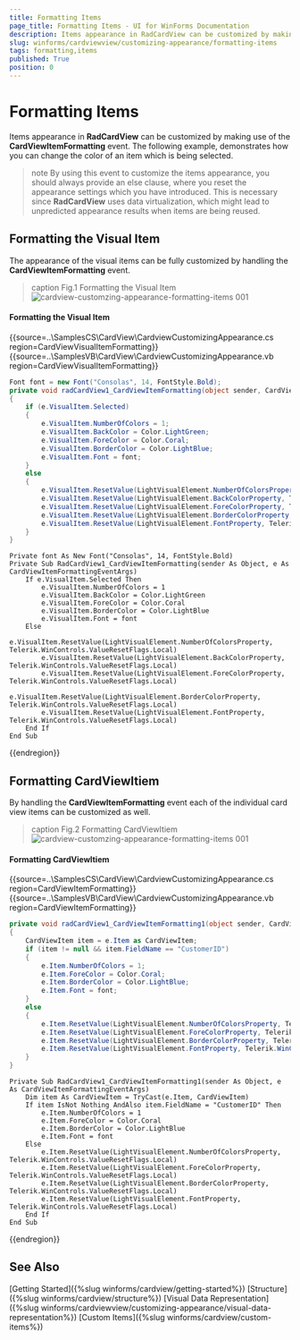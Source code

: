 ```yaml
---
title: Formatting Items
page_title: Formatting Items - UI for WinForms Documentation
description: Items appearance in RadCardView can be customized by making use of the CardViewItemFormatting event.
slug: winforms/cardviewview/customizing-appearance/formatting-items
tags: formatting,items
published: True
position: 0
---
```


# Formatting Items

Items appearance in __RadCardView__ can be customized by making use of the __CardViewItemFormatting__ event. The following example, demonstrates how you can change the color of an item which is being selected.

>note By using this event to customize the items appearance, you should always provide an else clause,  where you reset the appearance settings which you have introduced. This is necessary since __RadCardView__ uses data virtualization, which might lead to unpredicted appearance results when items are being reused.

## Formatting the Visual Item

The appearance of the visual items can be fully customized by handling the __CardViewItemFormatting__ event. 

>caption Fig.1 Formatting the Visual Item
![cardview-customzing-appearance-formatting-items 001](images/cardview-customizing-appearance-formatting-items001.png)

#### Formatting the Visual Item

{{source=..\SamplesCS\CardView\CardviewCustomizingAppearance.cs region=CardViewVisualItemFormatting}} 
{{source=..\SamplesVB\CardView\CardviewCustomizingAppearance.vb region=CardViewVisualItemFormatting}} 

````C#
Font font = new Font("Consolas", 14, FontStyle.Bold);
private void radCardView1_CardViewItemFormatting(object sender, CardViewItemFormattingEventArgs e)
{
    if (e.VisualItem.Selected)
    {
        e.VisualItem.NumberOfColors = 1;
        e.VisualItem.BackColor = Color.LightGreen;
        e.VisualItem.ForeColor = Color.Coral;
        e.VisualItem.BorderColor = Color.LightBlue;
        e.VisualItem.Font = font;
    }
    else
    {
        e.VisualItem.ResetValue(LightVisualElement.NumberOfColorsProperty, Telerik.WinControls.ValueResetFlags.Local);
        e.VisualItem.ResetValue(LightVisualElement.BackColorProperty, Telerik.WinControls.ValueResetFlags.Local);
        e.VisualItem.ResetValue(LightVisualElement.ForeColorProperty, Telerik.WinControls.ValueResetFlags.Local);
        e.VisualItem.ResetValue(LightVisualElement.BorderColorProperty, Telerik.WinControls.ValueResetFlags.Local);
        e.VisualItem.ResetValue(LightVisualElement.FontProperty, Telerik.WinControls.ValueResetFlags.Local);
    }
}

````
````VB.NET
Private font As New Font("Consolas", 14, FontStyle.Bold)
Private Sub RadCardView1_CardViewItemFormatting(sender As Object, e As CardViewItemFormattingEventArgs)
    If e.VisualItem.Selected Then
        e.VisualItem.NumberOfColors = 1
        e.VisualItem.BackColor = Color.LightGreen
        e.VisualItem.ForeColor = Color.Coral
        e.VisualItem.BorderColor = Color.LightBlue
        e.VisualItem.Font = font
    Else
        e.VisualItem.ResetValue(LightVisualElement.NumberOfColorsProperty, Telerik.WinControls.ValueResetFlags.Local)
        e.VisualItem.ResetValue(LightVisualElement.BackColorProperty, Telerik.WinControls.ValueResetFlags.Local)
        e.VisualItem.ResetValue(LightVisualElement.ForeColorProperty, Telerik.WinControls.ValueResetFlags.Local)
        e.VisualItem.ResetValue(LightVisualElement.BorderColorProperty, Telerik.WinControls.ValueResetFlags.Local)
        e.VisualItem.ResetValue(LightVisualElement.FontProperty, Telerik.WinControls.ValueResetFlags.Local)
    End If
End Sub

````

{{endregion}} 

## Formatting CardViewItiem

By handling the __CardViewItemFormatting__ event each of the individual card view items can be customized as well.

>caption Fig.2 Formatting CardViewItiem
![cardview-customzing-appearance-formatting-items 001](images/cardview-customizing-appearance-formatting-items002.png)

#### Formatting CardViewItiem

{{source=..\SamplesCS\CardView\CardviewCustomizingAppearance.cs region=CardViewItemFormatting}} 
{{source=..\SamplesVB\CardView\CardviewCustomizingAppearance.vb region=CardViewItemFormatting}}  

````C#
private void radCardView1_CardViewItemFormatting1(object sender, CardViewItemFormattingEventArgs e)
{
    CardViewItem item = e.Item as CardViewItem;
    if (item != null && item.FieldName == "CustomerID")
    {
        e.Item.NumberOfColors = 1;
        e.Item.ForeColor = Color.Coral;
        e.Item.BorderColor = Color.LightBlue;
        e.Item.Font = font;
    }
    else
    {
        e.Item.ResetValue(LightVisualElement.NumberOfColorsProperty, Telerik.WinControls.ValueResetFlags.Local);
        e.Item.ResetValue(LightVisualElement.ForeColorProperty, Telerik.WinControls.ValueResetFlags.Local);
        e.Item.ResetValue(LightVisualElement.BorderColorProperty, Telerik.WinControls.ValueResetFlags.Local);
        e.Item.ResetValue(LightVisualElement.FontProperty, Telerik.WinControls.ValueResetFlags.Local);
    }
}

````
````VB.NET
Private Sub RadCardView1_CardViewItemFormatting1(sender As Object, e As CardViewItemFormattingEventArgs)
    Dim item As CardViewItem = TryCast(e.Item, CardViewItem)
    If item IsNot Nothing AndAlso item.FieldName = "CustomerID" Then
        e.Item.NumberOfColors = 1
        e.Item.ForeColor = Color.Coral
        e.Item.BorderColor = Color.LightBlue
        e.Item.Font = font
    Else
        e.Item.ResetValue(LightVisualElement.NumberOfColorsProperty, Telerik.WinControls.ValueResetFlags.Local)
        e.Item.ResetValue(LightVisualElement.ForeColorProperty, Telerik.WinControls.ValueResetFlags.Local)
        e.Item.ResetValue(LightVisualElement.BorderColorProperty, Telerik.WinControls.ValueResetFlags.Local)
        e.Item.ResetValue(LightVisualElement.FontProperty, Telerik.WinControls.ValueResetFlags.Local)
    End If
End Sub

````

{{endregion}} 

## See Also

[Getting Started]({%slug winforms/cardview/getting-started%})
[Structure]({%slug winforms/cardview/structure%})
[Visual Data Representation]({%slug winforms/cardviewview/customizing-appearance/visual-data-representation%})
[Custom Items]({%slug winforms/cardview/custom-items%})

